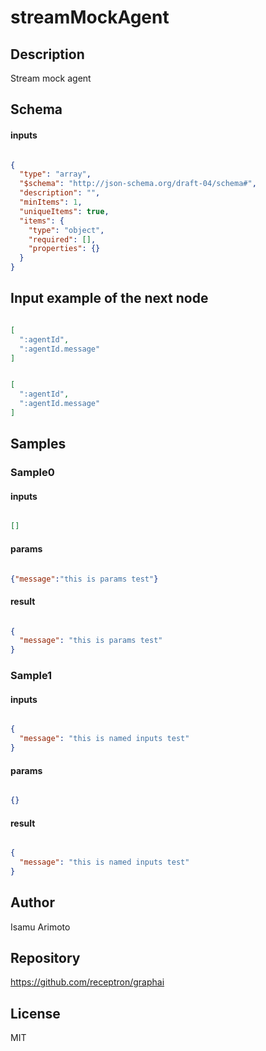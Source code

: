 # streamMockAgent

## Description

Stream mock agent

## Schema

#### inputs

```json

{
  "type": "array",
  "$schema": "http://json-schema.org/draft-04/schema#",
  "description": "",
  "minItems": 1,
  "uniqueItems": true,
  "items": {
    "type": "object",
    "required": [],
    "properties": {}
  }
}

````

## Input example of the next node

```json

[
  ":agentId",
  ":agentId.message"
]

````
```json

[
  ":agentId",
  ":agentId.message"
]

````

## Samples

### Sample0

#### inputs

```json

[]

````

#### params

```json

{"message":"this is params test"}

````

#### result

```json

{
  "message": "this is params test"
}

````
### Sample1

#### inputs

```json

{
  "message": "this is named inputs test"
}

````

#### params

```json

{}

````

#### result

```json

{
  "message": "this is named inputs test"
}

````

## Author

Isamu Arimoto

## Repository

https://github.com/receptron/graphai

## License

MIT


